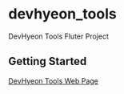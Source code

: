 # devhyeon_tools

DevHyeon Tools Fluter Project


## Getting Started
<a href="https://devhyeon0312.github.io/devhyeon_tools/build/web/" target="_blank">DevHyeon Tools Web Page</a>
